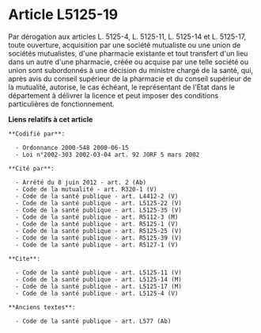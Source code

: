 # Article L5125-19

Par dérogation aux articles L. 5125-4, L. 5125-11, L. 5125-14 et L. 5125-17, toute ouverture, acquisition par une société
mutualiste ou une union de sociétés mutualistes, d'une pharmacie existante et tout transfert d'un lieu dans un autre d'une
pharmacie, créée ou acquise par une telle société ou union sont subordonnés à une décision du ministre chargé de la santé,
qui, après avis du conseil supérieur de la pharmacie et du conseil supérieur de la mutualité, autorise, le cas échéant, le
représentant de l'Etat dans le département à délivrer la licence et peut imposer des conditions particulières de
fonctionnement.

**Liens relatifs à cet article**

	**Codifié par**:

	  - Ordonnance 2000-548 2000-06-15
	  - Loi n°2002-303 2002-03-04 art. 92 JORF 5 mars 2002

	**Cité par**:

	  - Arrêté du 8 juin 2012 - art. 2 (Ab)
	  - Code de la mutualité - art. R320-1 (V)
	  - Code de la santé publique - art. L4412-2 (V)
	  - Code de la santé publique - art. L5125-22 (V)
	  - Code de la santé publique - art. L5125-35 (V)
	  - Code de la santé publique - art. R5112-3 (M)
	  - Code de la santé publique - art. R5125-1 (V)
	  - Code de la santé publique - art. R5125-25 (V)
	  - Code de la santé publique - art. R5125-39 (V)
	  - Code de la santé publique - art. R5127-1 (V)

	**Cite**:

	  - Code de la santé publique - art. L5125-11 (V)
	  - Code de la santé publique - art. L5125-14 (M)
	  - Code de la santé publique - art. L5125-17 (M)
	  - Code de la santé publique - art. L5125-4 (V)

	**Anciens textes**:

	  - Code de la santé publique - art. L577 (Ab)
